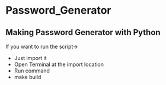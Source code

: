 # Password_Generator
## Making Password Generator with Python 

If you want to run the script->

  - Just import it
  - Open Terminal at the import location
  - Run command
  - make build
  
